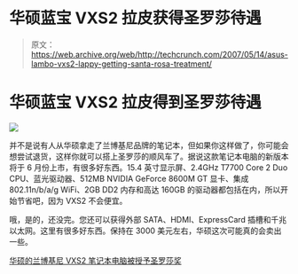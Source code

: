 # 华硕蓝宝 VXS2 拉皮获得圣罗莎待遇

> 原文：<https://web.archive.org/web/http://techcrunch.com/2007/05/14/asus-lambo-vxs2-lappy-getting-santa-rosa-treatment/>

# 华硕蓝宝 VXS2 拉皮得到圣罗莎待遇

![](img/7cf385aa7accabdfc8cc557d8316fdee.png)

并不是说有人从华硕拿走了兰博基尼品牌的笔记本，但如果你这样做了，你可能会想尝试退货，这样你就可以搭上圣罗莎的顺风车了。据说这款笔记本电脑的新版本将于 6 月份上市，有很多好东西。15.4 英寸显示屏、2.4GHz T7700 Core 2 Duo CPU、蓝光驱动器、512MB NVIDIA GeForce 8600M GT 显卡、集成 802.11n/b/a/g WiFi、2GB DD2 内存和高达 160GB 的驱动器都包括在内，所以开始节省吧，因为 VXS2 不会便宜。

哦，是的，还没完。您还可以获得外部 SATA、HDMI、ExpressCard 插槽和千兆以太网。这里有很多好东西。保持在 3000 美元左右，华硕这次可能真的会卖出一些。

[华硕的兰博基尼 VXS2 笔记本电脑被授予圣罗莎奖](https://web.archive.org/web/20130628165643/http://www.engadget.com/2007/05/14/asus-lamborghini-vxs2-laptop-given-a-santa-rosa-shine/)